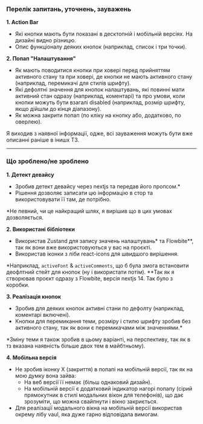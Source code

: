 ### Перелік запитань, уточнень, зауважень

**1. Action Bar**
- Які кнопки мають бути показані в десктопній і мобільній версіях. На дизайні видно різницю.
- Опис функціоналу деяких кнопок (наприклад, список і три точки).


**2. Попап "Налаштування"**
- Як мають поводитися кнопки при ховері перед прийняттям активного стану та при ховері, де кнопки не мають активного стану (наприклад, перемикачі для стилів шрифту).
- Які дефолтні значення для кнопок налаштувань, які повинні мати активний стан одразу (наприклад, коментарі) та про умови, коли кнопки можуть бути взагалі disabled (наприклад, розмір шрифту, якщо дійшли до кінця діапазону).
- Як можна закрити попап (по кліку на кнопку або, додатково, по оверлею).

Я виходив з наявної інформації, одже, всі зауваження можуть бути вже описанні раніше в інишх ТЗ. 

---

### Що зроблено/не зроблено

**1. Детект девайсу**
- Зробив детект девайсу через nextjs та передав його пропсом.* 
- Рішення дозволяє записати цю інформацію в стор та використовувати її там, де потрібно.

*Не певний, чи це найкращий шлях, я вирішив що в цих умовах дозволяється.


**2. Використані бібліотеки**
- Використав Zustand для запису значень налаштувань* та Flowbite**, так як вони вже використовуються у вас на проєкті.
- Використав іконки з ліби react-icons для швидшого вирішення.

*Наприклад, `activeFont` & `activeComments`, що б була змога встановити деофлтний стейт для кнопок (ну і використати потім). 
**Так як я створював проєкт одразу з Flowbite, версія nextjs 14. Так було з коробки.


**3. Реалізація кнопок**
- Зробив для деяких кнопок активні стани по дефолту (наприклад, коментарі включені).
- Кнопки для перемикання теми, розміру і стилю шрифту зробив без активного стану, так як вони є перемикачами між значеннями.*

*Зміну теми я також зробив в цьому варіанті, на перспективу, так як в тз вказана наявність більше двох тем в майбтньому). 


**4. Мобільна версія**
- Не зробив іконку Х (закриття) в попапі на мобільній версії, так як на мою думку вона зайва:
  - На веб версії її немає (більш однаковий дизайн).
  - На мобільній версії є додатковий індикатор нагорі попапу (сірий прямокутник в стилі модальних вікон для телефонів), що дає зрозуміти, що можна свайпнути і вікно закриється.
- Для реалізації модального вікна на мобільній версії використав окрему лібу vaul, яка дуже гарно відповідала вимогам.
